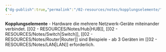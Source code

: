 ```yaml
---
{"dg-publish":true,"permalink":"/02-resources/notes/kopplungselemente/","tags":["#informatik/netzwerk/hardware","#informatik/netzwerk/verbindung"],"noteIcon":"","updated":"2025-09-10T16:35:24.000+02:00"}
---
```



**Kopplungselemente** - Hardware die mehrere Netzwerk-Geräte miteinander verbindet.
[[02 - RESOURCES/Notes/Hub\|HUB]], [[02 - RESOURCES/Notes/Switch\|Switch]], [[02 - RESOURCES/Notes/Router\|Router]] sind Beispiele - ab 3 Geräten im [[02 - RESOURCES/Notes/LAN\|LAN]] erforderlich.